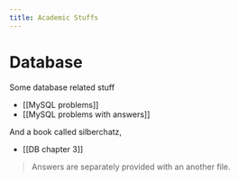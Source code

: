 ```yaml
---
title: Academic Stuffs
---
```


# Database

Some database related stuff
- [[MySQL problems]]
- [[MySQL problems with answers]]

And a book called silberchatz,
- [[DB chapter 3]]

> Answers are separately provided with an another file.